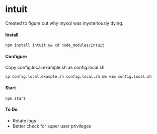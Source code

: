 intuit
======

Created to figure out why mysql was mysteriously dying.


#### Install

```
npm install intuit && cd node_modules/intuit
```


#### Configure

Copy config.local.example.sh as config.local.sh
```
cp config.local.example.sh config.local.sh && vim config.local.sh
```


#### Start

```
npm start
```


#### To Do
- Rotate logs
- Better check for super user privileges

